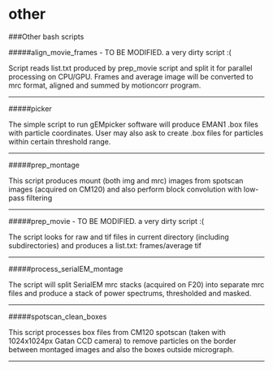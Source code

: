 other
=====

###Other bash scripts

#####align_movie_frames - TO BE MODIFIED. a very dirty script :(

Script reads list.txt produced by prep_movie script and split it for parallel processing on CPU/GPU. Frames and average image will be converted to mrc format, aligned and summed by motioncorr program.

---
#####picker

The simple script to run gEMpicker software will produce EMAN1 .box files with particle coordinates. User may also ask to create .box files for particles within certain threshold range.

---
#####prep_montage

This script produces mount (both img and mrc) images from spotscan images (acquired on CM120) and also perform block convolution with low-pass filtering

---
#####prep_movie - TO BE MODIFIED. a very dirty script :(

The script looks for raw and tif files in current directory (including subdirectories) and produces a list.txt: frames/average tif

---
#####process_serialEM_montage

The script will split SerialEM mrc stacks (acquired on F20) into separate mrc files and produce a stack of power spectrums, thresholded and masked.

---
#####spotscan_clean_boxes

This script processes box files from CM120 spotscan (taken with 1024x1024px Gatan CCD camera) to remove particles on the border between montaged images and also the boxes outside micrograph.

---
